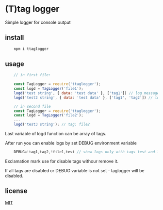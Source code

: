 # (T)tag logger

Simple logger for console output

## install

```javascript
    npm i ttaglogger
```

## usage

```javascript
    // in first file:
    
    const TagLogger = require('ttaglogger');
    const logd = TagLogger('file1');
    logd('test string', { data: 'test data' }, ['tag1']) // log message tagged by two tags: tag1, file1
    logd('test2 string', { data: 'test data' }, ['tag1', 'tag2']) // log message tagged by tags: tag1, tag2, file1

    // in second file
    const TagLogger = require('ttaglogger');
    const logd = TagLogger('file2');
    ...
    logd('test3 string'); // tag: file2

```

Last variable of logd function can be array of tags.

After run you can enable logs by set DEBUG environment variable

```javascript
    DEBUG=!tag1,tag2,!file1,test // show logs only with tags test and ltag2
```

Exclamation mark use for disable tags withour remove it.

If all tags are disabled or DEBUG variable is not set - taglogger will be disabled.

## license

[MIT](./license.md)
